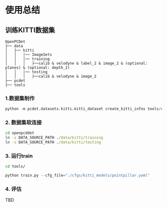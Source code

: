 # 使用总结

## 训练KITTI数据集
```
OpenPCDet
├── data
│   ├── kitti
│   │   │── ImageSets
│   │   │── training
│   │   │   ├──calib & velodyne & label_2 & image_2 & (optional: planes) & (optional: depth_2)
│   │   │── testing
│   │   │   ├──calib & velodyne & image_2
├── pcdet
├── tools
```

### 1.数据集制作
```python 
python -m pcdet.datasets.kitti.kitti_dataset create_kitti_infos tools/cfgs/dataset_configs/kitti_dataset.yaml
```
### 2. 数据集软连接
```cmd
cd openpcddet
ln -s DATA_SOURCE_PATH ./data/kitti/training
ln -s DATA_SOURCE_PATH ./data/kitti/testing
```
### 3. 运行train
```cmd
cd tools/
```
```python
python train.py --cfg_file="./cfgs/kitti_models/pointpillar.yaml"
```

### 4. 评估
TBD